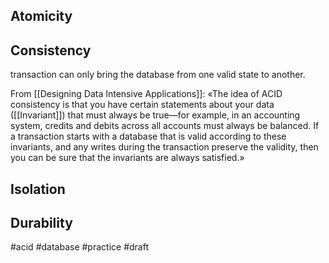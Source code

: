 ## Atomicity 

## Consistency

transaction can only bring the database from one valid state to another.

From [[Designing Data Intensive Applications]]: «The idea of ACID consistency is that you have certain statements about your data ([[Invariant]]) that must always be true—for example, in an accounting system, credits and debits across all accounts must always be balanced. If a transaction starts with a database that is valid according to these invariants, and any writes during the transaction preserve the validity, then you can be sure that the invariants are always satisfied.»

## Isolation

## Durability

#acid #database #practice
#draft